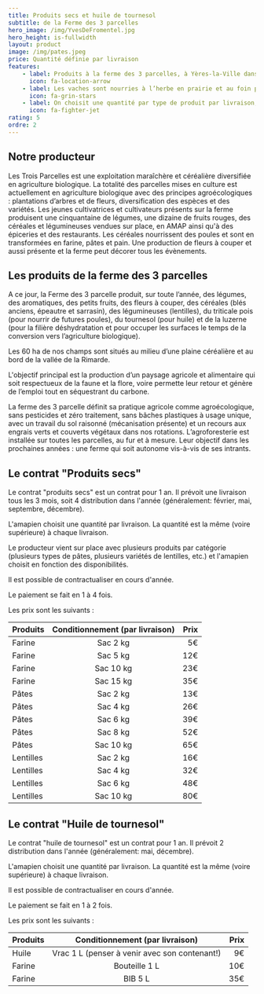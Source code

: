 ```yaml
---
title: Produits secs et huile de tournesol
subtitle: de la Ferme des 3 parcelles
hero_image: /img/YvesDeFromentel.jpg
hero_height: is-fullwidth
layout: product
image: /img/pates.jpeg
price: Quantité définie par livraison
features:
    - label: Produits à la ferme des 3 parcelles, à Yères-la-Ville dans le Loiret (45)
      icon: fa-location-arrow
    - label: Les vaches sont nourries à l’herbe en prairie et au foin produit sur l’exploitation, le lait est de qualité, bio.
      icon: fa-grin-stars
    - label: On choisit une quantité par type de produit par livraison; 4 distributions par an pour les produits secs - 2 pour l'huile de tournesol
      icon: fa-fighter-jet
rating: 5
ordre: 2
---
```



## Notre producteur

Les Trois Parcelles est une exploitation maraîchère et céréalière diversifiée en agriculture biologique. La totalité des parcelles mises en culture est actuellement en agriculture biologique avec des principes agroécologiques : plantations d’arbres et de fleurs, diversification des espèces et des variétés. Les jeunes cultivatrices et cultivateurs présents sur la ferme produisent une cinquantaine de légumes, une dizaine de fruits rouges, des céréales et légumineuses vendues sur place, en AMAP ainsi qu'à des épiceries et des restaurants. Les céréales nourrissent des poules et sont en transformées en farine, pâtes et pain. Une production de fleurs à couper et aussi présente et la ferme peut décorer tous les évènements.


## Les produits de la ferme des 3 parcelles

A ce jour, la Ferme des 3 parcelle produit, sur toute l’année, des légumes, des aromatiques, des petits fruits, des fleurs à couper, des céréales (blés anciens, épeautre et sarrasin), des légumineuses (lentilles), du triticale pois (pour nourrir de futures poules), du tournesol (pour huile) et de la luzerne (pour la filière déshydratation et pour occuper les surfaces le temps de la conversion vers l’agriculture biologique).

Les 60 ha de nos champs sont situés au milieu d’une plaine céréalière et au bord de la vallée de la Rimarde.

L'objectif principal est la production d’un paysage agricole et alimentaire qui soit respectueux de la faune et la flore, voire permette leur retour et génère de l’emploi tout en séquestrant du carbone.

La ferme des 3 parcelle définit sa pratique agricole comme agroécologique, sans pesticides et zéro traitement, sans bâches plastiques à usage unique, avec un travail du sol raisonné (mécanisation présente) et un recours aux engrais verts et couverts végétaux dans nos rotations. L’agroforesterie est installée sur toutes les parcelles, au fur et à mesure.
Leur objectif dans les prochaines années : une ferme qui soit autonome vis-à-vis de ses intrants. 

## Le contrat "Produits secs"

Le contrat "produits secs" est un contrat pour 1 an. Il prévoit une livraison tous les 3 mois, soit 4 distribution dans l'année (généralement: février, mai, septembre, décembre). 

L'amapien choisit une quantité par livraison. La quantité est la même (voire supérieure) à chaque livraison.

Le producteur vient sur place avec plusieurs produits par catégorie (plusieurs types de pâtes, plusieurs variétés de lentilles, etc.) et l'amapien choisit en fonction des disponibilités.

Il est possible de contractualiser en cours d'année.

Le paiement se fait en 1 à 4 fois.

Les prix sont les suivants : 

| Produits        | Conditionnement (par livraison)          | Prix  |
| ------------- |:-------------:| -----:|
| Farine | Sac 2 kg | 5€ |
| Farine | Sac 5 kg | 12€ |
| Farine | Sac 10 kg | 23€ |
| Farine | Sac 15 kg | 35€ |
| Pâtes | Sac 2 kg | 13€ |
| Pâtes | Sac 4 kg | 26€ |
| Pâtes | Sac 6 kg | 39€ |
| Pâtes | Sac 8 kg | 52€ |
| Pâtes | Sac 10 kg | 65€ |
| Lentilles | Sac 2 kg | 16€ |
| Lentilles | Sac 4 kg | 32€ |
| Lentilles | Sac 6 kg | 48€ |
| Lentilles | Sac 10 kg | 80€ |


## Le contrat "Huile de tournesol"

Le contrat "huile de tournesol" est un contrat pour 1 an. Il prévoit 2 distribution dans l'année (généralement: mai, décembre). 

L'amapien choisit une quantité par livraison. La quantité est la même (voire supérieure) à chaque livraison.

Il est possible de contractualiser en cours d'année.

Le paiement se fait en 1 à 2 fois.

Les prix sont les suivants : 

| Produits        | Conditionnement (par livraison)          | Prix  |
| ------------- |:-------------:| -----:|
| Huile | Vrac 1 L (penser à venir avec son contenant!) | 9€ |
| Farine | Bouteille 1 L | 10€ |
| Farine | BIB 5 L | 35€ |
